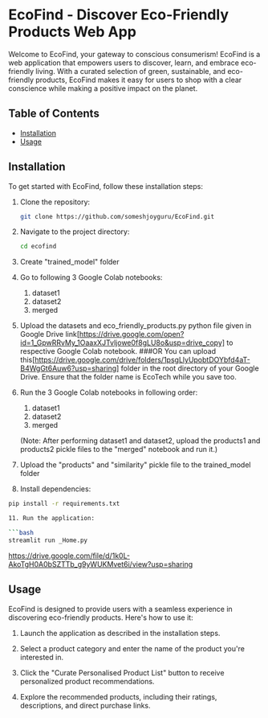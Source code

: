 # EcoFind - Discover Eco-Friendly Products Web App

Welcome to EcoFind, your gateway to conscious consumerism! EcoFind is a web application that empowers users to discover, learn, and embrace eco-friendly living. With a curated selection of green, sustainable, and eco-friendly products, EcoFind makes it easy for users to shop with a clear conscience while making a positive impact on the planet.

## Table of Contents
- [Installation](#installation)
- [Usage](#usage)

## Installation

To get started with EcoFind, follow these installation steps:

1. Clone the repository:

   ```bash
   git clone https://github.com/someshjoyguru/EcoFind.git

2. Navigate to the project directory:

   ```bash
   cd ecofind

4. Create "trained_model" folder

5. Go to following 3 Google Colab notebooks:
   1. dataset1
   2. dataset2
   3. merged

6. Upload the datasets and eco_friendly_products.py python file given in Google Drive link[https://drive.google.com/open?id=1_GpwRRvMy_1OaaxXJTvljowe0f8gLU8o&usp=drive_copy] to respective Google Colab notebook.
   ###OR
   You can upload this[https://drive.google.com/drive/folders/1psgLlyUpobtDOYbfd4aT-B4WgGt6Auw6?usp=sharing] folder in the root directory of your Google Drive. Ensure that the folder name is EcoTech while you       save too.
   
8. Run the 3 Google Colab notebooks in following order:
   1. dataset1
   2. dataset2
   3. merged
   
   (Note: After performing dataset1 and dataset2, upload the products1 and products2 pickle files to the "merged" notebook and run it.)

9. Upload the "products" and "similarity" pickle file to the trained_model folder

10. Install dependencies:

   ```bash
   pip install -r requirements.txt

11. Run the application:

   ```bash
   streamlit run _Home.py
   ```

https://drive.google.com/file/d/1k0L-AkoTgH0A0bSZTTb_g9yWUKMvet6i/view?usp=sharing
## Usage

EcoFind is designed to provide users with a seamless experience in discovering eco-friendly products. Here's how to use it:

1. Launch the application as described in the installation steps.

2. Select a product category and enter the name of the product you're interested in.

3. Click the "Curate Personalised Product List" button to receive personalized product recommendations.

4. Explore the recommended products, including their ratings, descriptions, and direct purchase links.
